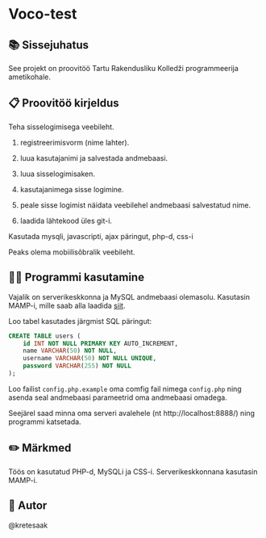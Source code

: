 # Voco-test

## 📚 Sissejuhatus
See projekt on proovitöö Tartu Rakendusliku Kolledži programmeerija ametikohale.

## 📋 Proovitöö kirjeldus

Teha sisselogimisega veebileht.

1. registreerimisvorm (nime lahter).

2. luua kasutajanimi ja salvestada andmebaasi.

3. luua sisselogimisaken.

4. kasutajanimega sisse logimine.

5. peale sisse logimist näidata veebilehel andmebaasi salvestatud nime.

6. laadida lähtekood üles git-i.

Kasutada mysqli, javascripti, ajax päringut, php-d, css-i

Peaks olema mobiilisõbralik veebileht.

## 🏃‍♂️ Programmi kasutamine

Vajalik on serverikeskkonna ja MySQL andmebaasi olemasolu. Kasutasin MAMP-i, mille saab alla laadida [siit](https://www.mamp.info/en/mamp/).

Loo tabel kasutades järgmist SQL päringut:
```sql
CREATE TABLE users (
    id INT NOT NULL PRIMARY KEY AUTO_INCREMENT,
    name VARCHAR(50) NOT NULL,
    username VARCHAR(50) NOT NULL UNIQUE,
    password VARCHAR(255) NOT NULL
);
```

Loo failist `config.php.example` oma comfig fail nimega `config.php` ning asenda seal andmebaasi parameetrid oma andmebaasi omadega.

Seejärel saad minna oma serveri avalehele (nt http://localhost:8888/) ning programmi katsetada.

## ✏️ Märkmed
Töös on kasutatud PHP-d, MySQLi ja CSS-i. Serverikeskkonnana kasutasin MAMP-i.

## 🤴 Autor
@kretesaak
